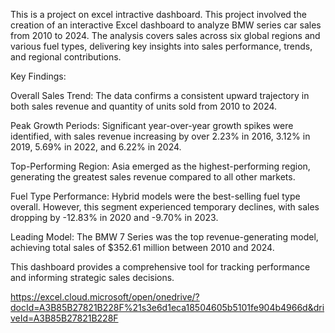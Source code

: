 This is a project on excel intractive dashboard. This project involved the creation of an interactive Excel dashboard to analyze BMW series car sales from 2010 to 2024. The analysis covers sales across six global regions and various fuel types, delivering key insights into sales performance, trends, and regional contributions.

Key Findings:

Overall Sales Trend: The data confirms a consistent upward trajectory in both sales revenue and quantity of units sold from 2010 to 2024.

Peak Growth Periods: Significant year-over-year growth spikes were identified, with sales revenue increasing by over 2.23% in 2016, 3.12% in 2019, 5.69% in 2022, and 6.22% in 2024.

Top-Performing Region: Asia emerged as the highest-performing region, generating the greatest sales revenue compared to all other markets.

Fuel Type Performance: Hybrid models were the best-selling fuel type overall. However, this segment experienced temporary declines, with sales dropping by -12.83% in 2020 and -9.70% in 2023.

Leading Model: The BMW 7 Series was the top revenue-generating model, achieving total sales of $352.61 million between 2010 and 2024.

This dashboard provides a comprehensive tool for tracking performance and informing strategic sales decisions.

https://excel.cloud.microsoft/open/onedrive/?docId=A3B85B27821B228F%21s3e6d1eca18504605b5101fe904b4966d&driveId=A3B85B27821B228F
